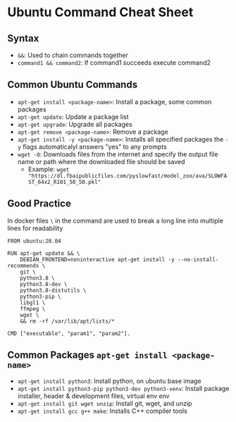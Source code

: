 # Ubuntu Command Cheat Sheet

## Syntax
- `&&`: Used to chain commands together
- `command1 && command2`: If command1 succeeds execute command2

## Common Ubuntu Commands
- `apt-get install <package-name>`: Install a package, some common packages
- `apt-get update`: Update a package list
- `apt-get upgrade`: Upgrade all packages  
- `apt-get remove <package-name>`: Remove a package 
- `apt-get install -y <package-name>`: Installs all specified packages the `-y` flags automaticalyl answers "yes" to any prompts
- `wget -O`: Downloads files from the internet and specify the output file name or path where the downloaded file should be saved
    - Example: `wget "https://dl.fbaipublicfiles.com/pyslowfast/model_zoo/ava/SLOWFAST_64x2_R101_50_50.pkl"` 


## Good Practice
In docker files `\` in the command are used to break a long line into multiple lines for readability
```
FROM ubuntu:20.04

RUN apt-get update && \
    DEBIAN_FRONTEND=noninteractive apt-get install -y --no-install-recommends \
    git \
    python3.8 \
    python3.8-dev \
    python3.8-distutils \
    python3-pip \
    libgl1 \
    ffmpeg \
    wget \
    && rm -rf /var/lib/apt/lists/*

CMD ["executable", "param1", "param2"]. 
```
## Common Packages `apt-get install <package-name>`
- `apt-get install python3`: Install python, on ubuntu base image
- `apt-get install python3-pip python3-dev python3-venv`: Install package installer, header & development files, virtual env env
- `apt-get install git wget unzip`: Install git, wget, and unzip
- `apt-get install gcc g++ make`: Installs C++ compiler tools
